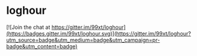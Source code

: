 # loghour

[![Join the chat at https://gitter.im/99xt/loghour](https://badges.gitter.im/99xt/loghour.svg)](https://gitter.im/99xt/loghour?utm_source=badge&utm_medium=badge&utm_campaign=pr-badge&utm_content=badge)
